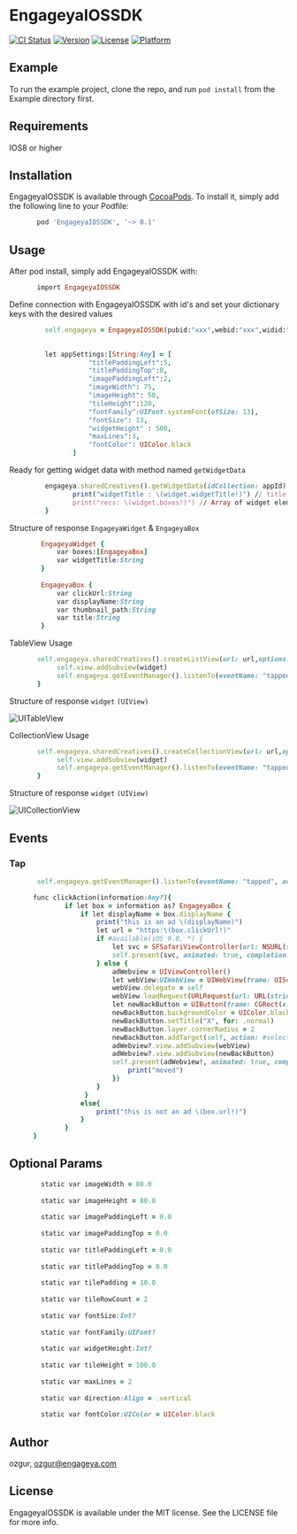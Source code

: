# EngageyaIOSSDK

[![CI Status](http://img.shields.io/travis/ozgur/EngageyaIOSSDK.svg?style=flat)](https://travis-ci.org/ozgur/EngageyaIOSSDK)
[![Version](https://img.shields.io/cocoapods/v/EngageyaIOSSDK.svg?style=flat)](http://cocoapods.org/pods/EngageyaIOSSDK)
[![License](https://img.shields.io/cocoapods/l/EngageyaIOSSDK.svg?style=flat)](http://cocoapods.org/pods/EngageyaIOSSDK)
[![Platform](https://img.shields.io/cocoapods/p/EngageyaIOSSDK.svg?style=flat)](http://cocoapods.org/pods/EngageyaIOSSDK)

## Example

To run the example project, clone the repo, and run `pod install` from the Example directory first.

## Requirements

IOS8 or higher


## Installation

EngageyaIOSSDK is available through [CocoaPods](http://cocoapods.org). To install
it, simply add the following line to your Podfile:

```ruby
       pod 'EngageyaIOSSDK', '~> 0.1'
```

## Usage

After pod install, simply add EngageyaIOSSDK with:

```ruby
       import EngageyaIOSSDK
```

Define connection with EngageyaIOSSDK with id's and set your dictionary keys with the desired values

```ruby
         self.engageya = EngageyaIOSSDK(pubid:"xxx",webid:"xxx",widid:"xxx")

         
         let appSettings:[String:Any] = [
                    "titlePaddingLeft":5,
                    "titlePaddingTop":0,
                    "imagePaddingLeft":2,
                    "imageWidth": 75,
                    "imageHeight": 50,
                    "tileHeight":120,
                    "fontFamily":UIFont.systemFont(ofSize: 13),
                    "fontSize": 13,
                    "widgetHeight" : 500,
                    "maxLines":3,
                    "fontColor": UIColor.black
                ]
```

Ready for getting widget data with method named `getWidgetData`

```ruby
         engageya.sharedCreatives().getWidgetData(idCollection: appId) { (widget:EngageyaWidget) in
                print("widgetTitle : \(widget.widgetTitle!)") // title of the widget
                print("recs: \(widget.boxes!)") // Array of widget elements 
         }
```

Structure of response `EngageyaWidget` & `EngageyaBox`

```ruby
        EngageyaWidget {
            var boxes:[EngageyaBox]
            var widgetTitle:String
        }
        
        EngageyaBox {
            var clickUrl:String
            var displayName:String
            var thumbnail_path:String
            var title:String
        }
```


TableView Usage 

```ruby 
       self.engageya.sharedCreatives().createListView(url: url,options: appSettings) { (widget:UIView) in
            self.view.addSubview(widget)
            self.engageya.getEventManager().listenTo(eventName: "tapped", action: self.clickAction)
       }
```

Structure of response `widget` `(UIView)`

![UITableView](https://github.com/ozgurersil/EngageyaIOSSDK/blob/master/tableview.png?raw=true)


CollectionView Usage 

```ruby 
       self.engageya.sharedCreatives().createCollectionView(url: url,options: appSettings) { (widget:UIView) in
            self.view.addSubview(widget)
            self.engageya.getEventManager().listenTo(eventName: "tapped", action: self.clickAction)
       }
```

Structure of response `widget` `(UIView)`

![UICollectionView](https://github.com/ozgurersil/EngageyaIOSSDK/blob/master/tableview.png?raw=true)

## Events

### Tap

```ruby
       self.engageya.getEventManager().listenTo(eventName: "tapped", action: self.clickAction)
```

```ruby 
      func clickAction(information:Any?){
              if let box = information as? EngageyaBox {
                  if let displayName = box.displayName {
                      print("this is an ad \(displayName)")
                      let url = "https:\(box.clickUrl!)"
                      if #available(iOS 9.0, *) {
                          let svc = SFSafariViewController(url: NSURL(string: url)! as URL)
                          self.present(svc, animated: true, completion: nil)
                      } else {
                          adWebview = UIViewController()
                          let webView:UIWebView = UIWebView(frame: UIScreen.main.bounds)
                          webView.delegate = self
                          webView.loadRequest(URLRequest(url: URL(string: url)!))
                          let newBackButton = UIButton(frame: CGRect(x: 5, y: 5, width: 30 , height: 30))
                          newBackButton.backgroundColor = UIColor.black
                          newBackButton.setTitle("X", for: .normal)
                          newBackButton.layer.cornerRadius = 2
                          newBackButton.addTarget(self, action: #selector(self.backPressed(sender:)), for: .touchDown)
                          adWebview?.view.addSubview(webView)
                          adWebview?.view.addSubview(newBackButton)
                          self.present(adWebview!, animated: true, completion: {
                              print("moved")
                          })
                      }
                   }
                  else{
                      print("this is not an ad \(box.url!)")
                  }
              }
      }

```
## Optional Params

```ruby
        static var imageWidth = 80.0
        
        static var imageHeight = 80.0
        
        static var imagePaddingLeft = 0.0
        
        static var imagePaddingTop = 0.0
        
        static var titlePaddingLeft = 0.0
        
        static var titlePaddingTop = 0.0
        
        static var tilePadding = 10.0
        
        static var tileRowCount = 2
        
        static var fontSize:Int?
        
        static var fontFamily:UIFont?
        
        static var widgetHeight:Int?
        
        static var tileHeight = 100.0
        
        static var maxLines = 2
        
        static var direction:Align = .vertical
        
        static var fontColor:UIColor = UIColor.black
```

## Author

ozgur, ozgur@engageya.com

## License

EngageyaIOSSDK is available under the MIT license. See the LICENSE file for more info.
